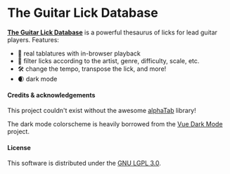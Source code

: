 # The Guitar Lick Database

**[The  Guitar  Lick   Database](https://www.theguitarlickdatabase.com)**  is  a
powerful thesaurus of licks for lead guitar players. Features:
  * 🎼 real tablatures with in-browser playback
  * 🔎 filter licks according to the artist, genre, difficulty, scale, etc.
  * 🛠️ change the tempo, transpose the lick, and more!
  * 🌒 dark mode

#### Credits & acknowledgements
This project couldn't exist without the awesome [alphaTab](https://github.com/CoderLine/alphaTab) library!

The dark mode colorscheme is heavily borrowed from the [Vue Dark Mode](https://www.growthbunker.dev/vuedarkmode) project.

#### License
This software is distributed under the [GNU LGPL 3.0](https://spdx.org/licenses/LGPL-3.0-only.html).

